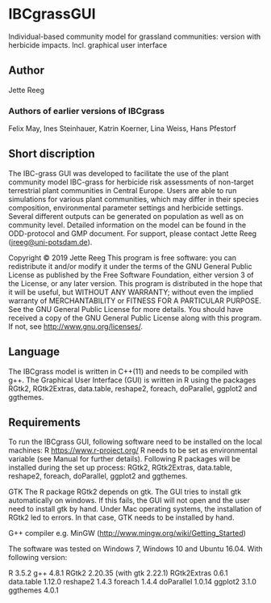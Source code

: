 # IBCgrassGUI
Individual-based community model for grassland communities: version with herbicide impacts. Incl. graphical user interface
## Author
Jette Reeg
### Authors of earlier versions of IBCgrass
Felix May, Ines Steinhauer, Katrin Koerner, Lina Weiss, Hans Pfestorf
## Short discription
The IBC-grass GUI was developed to facilitate the use of the plant community model IBC-grass for herbicide risk assessments of non-target terrestrial plant communities in Central Europe.  Users are able to run simulations for various plant communities, which may differ in their species composition, environmental parameter settings and herbicide settings. Several different outputs can be generated on population as well as on community level.
Detailed information on the model can be found in the ODD-protocol and GMP document. 
For support, please contact Jette Reeg (jreeg@uni-potsdam.de).

Copyright © 2019 Jette Reeg
This program is free software: you can redistribute it and/or modify it under the terms of the GNU General Public License as published by the Free Software Foundation, either version 3 of the License, or any later version.
This program is distributed in the hope that it will be useful, but WITHOUT ANY WARRANTY; without even the implied warranty of MERCHANTABILITY or FITNESS FOR A PARTICULAR PURPOSE.  See the GNU General Public License for more details.
You should have received a copy of the GNU General Public License along with this program.  If not, see <http://www.gnu.org/licenses/>.

## Language
The IBCgrass model is written in C++(11) and needs to be compiled with g++.
The Graphical User Interface (GUI) is written in R using the packages RGtk2, RGtk2Extras, data.table, reshape2, foreach, doParallel, ggplot2 and ggthemes.

## Requirements
To run the IBCgrass GUI, following software need to be installed on the local machines:
R 		https://www.r-project.org/ 
		R needs to be set as environmental variable (see Manual for further details).
		Following R packages will be installed during the set up process: RGtk2, RGtk2Extras, data.table, reshape2, foreach, doParallel, ggplot2 and ggthemes.

GTK		The R package RGtk2 depends on gtk. The GUI tries to install gtk automatically on windows. If this fails, the GUI will not open and the user need to install gtk by hand. Under Mac operating systems, the installation of RGtk2 led to errors. In that case, GTK needs to be installed by hand. 

G++ compiler	e.g. MinGW (http://www.mingw.org/wiki/Getting_Started)

The software was tested on Windows 7, Windows 10 and Ubuntu 16.04. With following version:

R		3.5.2
g++		4.8.1
RGtk2		2.20.35 (with gtk 2.22.1)
RGtk2Extras	0.6.1
data.table	1.12.0
reshape2	1.4.3
foreach		1.4.4
doParallel	1.0.14
ggplot2		3.1.0
ggthemes	4.0.1
